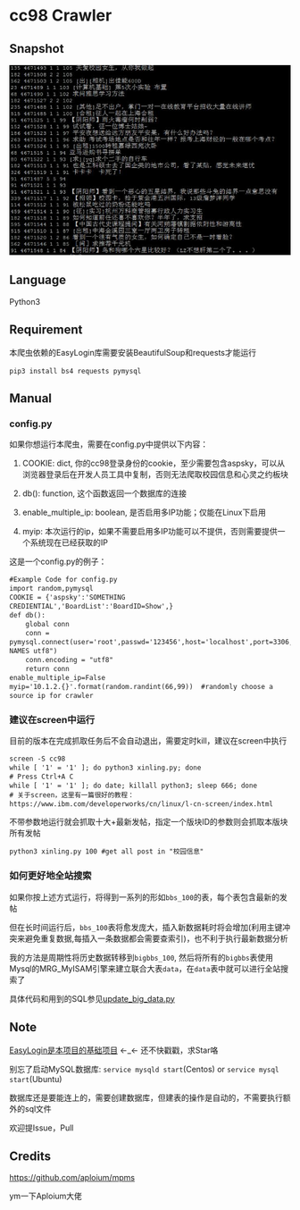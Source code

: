 # cc98 Crawler

## Snapshot

![Snapshot](doc/snapshot.jpg)

## Language

Python3

## Requirement

本爬虫依赖的EasyLogin库需要安装BeautifulSoup和requests才能运行

`pip3 install bs4 requests pymysql`

## Manual

### config.py

如果你想运行本爬虫，需要在config.py中提供以下内容：

1. COOKIE: dict, 你的cc98登录身份的cookie，至少需要包含aspsky，可以从浏览器登录后在开发人员工具中复制，否则无法爬取校园信息和心灵之约板块

2. db(): function, 这个函数返回一个数据库的连接

3. enable_multiple_ip: boolean, 是否启用多IP功能；仅能在Linux下启用

4. myip: 本次运行的ip，如果不需要启用多IP功能可以不提供，否则需要提供一个系统现在已经获取的IP

这是一个config.py的例子：

```
#Example Code for config.py
import random,pymysql
COOKIE = {'aspsky':'SOMETHING CREDIENTIAL','BoardList':'BoardID=Show',}
def db():
    global conn
    conn = pymysql.connect(user='root',passwd='123456',host='localhost',port=3306,db='cc98',charset='utf8',init_command="set NAMES utf8")
    conn.encoding = "utf8"
    return conn
enable_multiple_ip=False
myip='10.1.2.{}'.format(random.randint(66,99))  #randomly choose a source ip for crawler
```

### 建议在screen中运行

目前的版本在完成抓取任务后不会自动退出，需要定时kill，建议在screen中执行

    screen -S cc98
    while [ '1' = '1' ]; do python3 xinling.py; done
    # Press Ctrl+A C
    while [ '1' = '1' ]; do date; killall python3; sleep 666; done
    # 关于screen，这里有一篇很好的教程：https://www.ibm.com/developerworks/cn/linux/l-cn-screen/index.html

不带参数地运行就会抓取十大+最新发帖，指定一个版块ID的参数则会抓取本版块所有发帖

    python3 xinling.py 100 #get all post in "校园信息"

### 如何更好地全站搜索

如果你按上述方式运行，将得到一系列的形如`bbs_100`的表，每个表包含最新的发帖

但在长时间运行后，`bbs_100`表将愈发庞大，插入新数据耗时将会增加(利用主键冲突来避免重复数据,每插入一条数据都会需要查索引)，也不利于执行最新数据分析

我的方法是周期性将历史数据转移到`bigbbs_100`, 然后将所有的`bigbbs`表使用Mysql的MRG_MyISAM引擎来建立联合大表`data`，在`data`表中就可以进行全站搜索了

具体代码和用到的SQL参见[update_big_data.py](update_big_data.py)

## Note

[EasyLogin是本项目的基础项目](https://github.com/zjuchenyuan/EasyLogin) ←_← 还不快戳戳，求Star咯

别忘了启动MySQL数据库: `service mysqld start`(Centos) or `service mysql start`(Ubuntu)

数据库还是要能连上的，需要创建数据库，但建表的操作是自动的，不需要执行额外的sql文件

欢迎提Issue，Pull

## Credits

https://github.com/aploium/mpms

ym一下Aploium大佬
